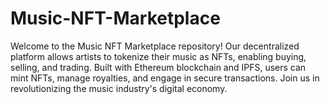 # Music-NFT-Marketplace
Welcome to the Music NFT Marketplace repository! Our decentralized platform allows artists to tokenize their music as NFTs, enabling buying, selling, and trading. Built with Ethereum blockchain and IPFS, users can mint NFTs, manage royalties, and engage in secure transactions. Join us in revolutionizing the music industry's digital economy.
